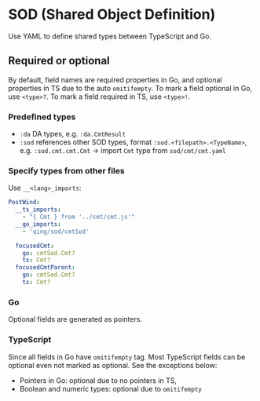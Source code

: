 # SOD (Shared Object Definition)

Use YAML to define shared types between TypeScript and Go.

## Required or optional

By default, field names are required properties in Go, and optional properties in TS due to the auto `omitifempty`. To mark a field optional in Go, use `<type>?`. To mark a field required in TS, use `<type>!`.

### Predefined types

- `:da` DA types, e.g. `:da.CmtResult`
- `:sod` references other SOD types, format `:sod.<filepath>.<TypeName>`, e.g. `:sod.cmt.cmt.Cmt` -> import `Cmt` type from `sod/cmt/cmt.yaml`

### Specify types from other files

Use `__<lang>_imports`:

```yaml
PostWind:
  __ts_imports:
    - "{ Cmt } from '../cmt/cmt.js'"
  __go_imports:
    - 'qing/sod/cmtSod'

  focusedCmt:
    go: cmtSod.Cmt?
    ts: Cmt?
  focusedCmtParent:
    go: cmtSod.Cmt?
    ts: Cmt?
```

### Go

Optional fields are generated as pointers.

### TypeScript

Since all fields in Go have `omitifempty` tag. Most TypeScript fields can be optional even not marked as optional. See the exceptions below:

- Pointers in Go: optional due to no pointers in TS,
- Boolean and numeric types: optional due to `omitifempty`
